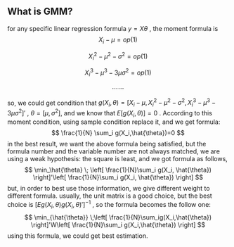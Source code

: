 ## What is GMM?

for any specific linear regression formula $y = X\theta$ , the moment formula is
$$
X_i - \mu = op(1)        \tag{1}   
$$

$$
X_i^2 - \mu^2-\sigma^2 = op(1)     \tag{2}
$$

$$
X_i^3-\mu^3-3\mu\sigma^2 = op(1) \tag{3}
$$

$$
\cdots\cdots
$$

so, we could get condition that $g(X_i,\theta) = [X_i - \mu,X_i^2-\mu^2-\sigma^2, X_i^3-\mu^3-3\mu\sigma^2 ]'$ , $\theta = [\mu,\sigma^2]$, and we know that $E[ g(X_i,\theta)] = 0$ . According to this moment condition, using sample condition replace it, and we get formula:
$$
\frac{1}{N} \sum_i g(X_i,\hat{\theta})=0
$$
in the best result, we want the above formula being satisfied, but the formula number and the variable number are not always matched, we are using a weak hypothesis: the square is least, and we got formula as follows,
$$
\min_\hat{\theta} \; \left[  \frac{1}{N}\sum_i g(X_i, \hat{\theta})      \right]'\left[   \frac{1}{N}\sum_i g(X_i, \hat{\theta})    \right]
$$
but, in order to best use those information, we give different weight to different formula. usually, the unit matrix is a good choice, but the best choice is $[Eg(X_i,\theta)g(X_i,\theta)']^{-1}$ , so the formula becomes the follow one:
$$
\min_{\hat{\theta}} \;\left[ \frac{1}{N}\sum_ig(X_i,\hat{\theta})   \right]'W\left[  \frac{1}{N}\sum_i g(X_i,\hat{\theta})  \right]
$$
using this formula, we could get best estimation.

  